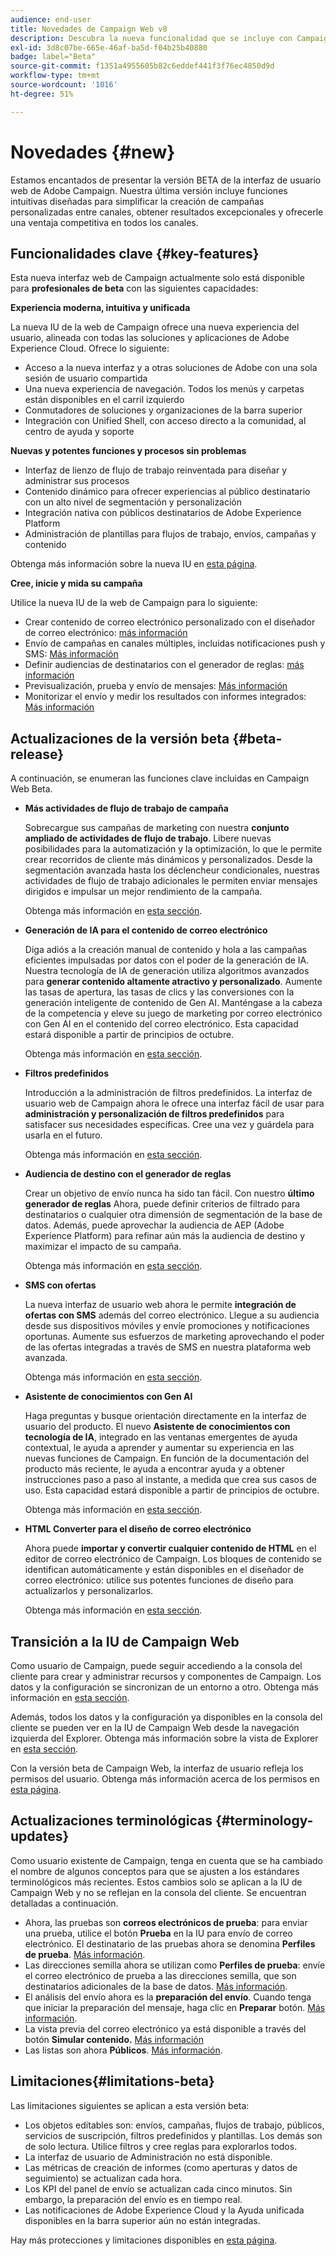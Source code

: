 ```yaml
---
audience: end-user
title: Novedades de Campaign Web v8
description: Descubra la nueva funcionalidad que se incluye con Campaign Web v8
exl-id: 3d8c07be-665e-46af-ba5d-f04b25b40880
badge: label="Beta"
source-git-commit: f1351a4955605b82c6eddef441f3f76ec4850d9d
workflow-type: tm+mt
source-wordcount: '1016'
ht-degree: 51%

---
```



# Novedades {#new}

Estamos encantados de presentar la versión BETA de la interfaz de usuario web de Adobe Campaign. Nuestra última versión incluye funciones intuitivas diseñadas para simplificar la creación de campañas personalizadas entre canales, obtener resultados excepcionales y ofrecerle una ventaja competitiva en todos los canales.

## Funcionalidades clave {#key-features}

Esta nueva interfaz web de Campaign actualmente solo está disponible para **profesionales de beta** con las siguientes capacidades:

**Experiencia moderna, intuitiva y unificada**

La nueva IU de la web de Campaign ofrece una nueva experiencia del usuario, alineada con todas las soluciones y aplicaciones de Adobe Experience Cloud. Ofrece lo siguiente:

* Acceso a la nueva interfaz y a otras soluciones de Adobe con una sola sesión de usuario compartida
* Una nueva experiencia de navegación. Todos los menús y carpetas están disponibles en el carril izquierdo
* Conmutadores de soluciones y organizaciones de la barra superior
* Integración con Unified Shell, con acceso directo a la comunidad, al centro de ayuda y soporte

**Nuevas y potentes funciones y procesos sin problemas**

* Interfaz de lienzo de flujo de trabajo reinventada para diseñar y administrar sus procesos
* Contenido dinámico para ofrecer experiencias al público destinatario con un alto nivel de segmentación y personalización
* Integración nativa con públicos destinatarios de Adobe Experience Platform
* Administración de plantillas para flujos de trabajo, envíos, campañas y contenido

Obtenga más información sobre la nueva IU en [esta página](../get-started/user-interface.md).

**Cree, inicie y mida su campaña**

Utilice la nueva IU de la web de Campaign para lo siguiente:

* Crear contenido de correo electrónico personalizado con el diseñador de correo electrónico: [más información](../content/edit-content.md)
* Envío de campañas en canales múltiples, incluidas notificaciones push y SMS: [Más información](../workflows/activities/channels.md)
* Definir audiencias de destinatarios con el generador de reglas: [más información](../audience/about-recipients.md)
* Previsualización, prueba y envío de mensajes: [Más información](../monitor/prepare-send.md)
* Monitorizar el envío y medir los resultados con informes integrados: [Más información](../reporting/delivery-reports.md)


## Actualizaciones de la versión beta {#beta-release}

A continuación, se enumeran las funciones clave incluidas en Campaign Web Beta.

* **Más actividades de flujo de trabajo de campaña**

  Sobrecargue sus campañas de marketing con nuestra **conjunto ampliado de actividades de flujo de trabajo**. Libere nuevas posibilidades para la automatización y la optimización, lo que le permite crear recorridos de cliente más dinámicos y personalizados. Desde la segmentación avanzada hasta los déclencheur condicionales, nuestras actividades de flujo de trabajo adicionales le permiten enviar mensajes dirigidos e impulsar un mejor rendimiento de la campaña.

  Obtenga más información en [esta sección](../workflows/gs-workflows.md).

* **Generación de IA para el contenido de correo electrónico**

  Diga adiós a la creación manual de contenido y hola a las campañas eficientes impulsadas por datos con el poder de la generación de IA.  Nuestra tecnología de IA de generación utiliza algoritmos avanzados para **generar contenido altamente atractivo y personalizado**. Aumente las tasas de apertura, las tasas de clics y las conversiones con la generación inteligente de contenido de Gen AI. Manténgase a la cabeza de la competencia y eleve su juego de marketing por correo electrónico con Gen AI en el contenido del correo electrónico. Esta capacidad estará disponible a partir de principios de octubre.

  Obtenga más información en [esta sección](../content/generative-gs.md).

* **Filtros predefinidos**

  Introducción a la administración de filtros predefinidos. La interfaz de usuario web de Campaign ahora le ofrece una interfaz fácil de usar para **administración y personalización de filtros predefinidos** para satisfacer sus necesidades específicas. Cree una vez y guárdela para usarla en el futuro.

  Obtenga más información en [esta sección](../get-started/predefined-filters.md).

* **Audiencia de destino con el generador de reglas**

  Crear un objetivo de envío nunca ha sido tan fácil. Con nuestro **último generador de reglas** Ahora, puede definir criterios de filtrado para destinatarios o cualquier otra dimensión de segmentación de la base de datos. Además, puede aprovechar la audiencia de AEP (Adobe Experience Platform) para refinar aún más la audiencia de destino y maximizar el impacto de su campaña.

  Obtenga más información en [esta sección](../audience/segment-builder.md).

* **SMS con ofertas**

  La nueva interfaz de usuario web ahora le permite **integración de ofertas con SMS** además del correo electrónico. Llegue a su audiencia desde sus dispositivos móviles y envíe promociones y notificaciones oportunas. Aumente sus esfuerzos de marketing aprovechando el poder de las ofertas integradas a través de SMS en nuestra plataforma web avanzada.

  Obtenga más información en [esta sección](../content/offers.md).

<!--
* Adobe Experience Manager (AEM) Integration
    
    With our AEM integration extended to web UI, you can easily manage assets and synchronize full HTML templates, empowering you to create captivating digital experiences without any hassle. 
    
    Elevate and streamline your content management capabilities on the web UI with this integration to boost productivity.
-->

* **Asistente de conocimientos con Gen AI**

  Haga preguntas y busque orientación directamente en la interfaz de usuario del producto. El nuevo **Asistente de conocimientos con tecnología de IA**, integrado en las ventanas emergentes de ayuda contextual, le ayuda a aprender y aumentar su experiencia en las nuevas funciones de Campaign. En función de la documentación del producto más reciente, le ayuda a encontrar ayuda y a obtener instrucciones paso a paso al instante, a medida que crea sus casos de uso. Esta capacidad estará disponible a partir de principios de octubre.

  Obtenga más información en [esta sección](../get-started/using-ai.md).

* **HTML Converter para el diseño de correo electrónico**

  Ahora puede **importar y convertir cualquier contenido de HTML** en el editor de correo electrónico de Campaign. Los bloques de contenido se identifican automáticamente y están disponibles en el diseñador de correo electrónico: utilice sus potentes funciones de diseño para actualizarlos y personalizarlos.

  Obtenga más información en [esta sección](../content/existing-content.md).


## Transición a la IU de Campaign Web

Como usuario de Campaign, puede seguir accediendo a la consola del cliente para crear y administrar recursos y componentes de Campaign. Los datos y la configuración se sincronizan de un entorno a otro. Obtenga más información en [esta sección](../get-started/get-started.md#about-campaign-client-consoleac-client).

Además, todos los datos y la configuración ya disponibles en la consola del cliente se pueden ver en la IU de Campaign Web desde la navegación izquierda del Explorer. Obtenga más información sobre la vista de Explorer en [esta sección](../get-started/user-interface.md#explorer-user-interface-explorer).

Con la versión beta de Campaign Web, la interfaz de usuario refleja los permisos del usuario. Obtenga más información acerca de los permisos en [esta página](../get-started/permissions.md).

## Actualizaciones terminológicas {#terminology-updates}

Como usuario existente de Campaign, tenga en cuenta que se ha cambiado el nombre de algunos conceptos para que se ajusten a los estándares terminológicos más recientes. Estos cambios solo se aplican a la IU de Campaign Web y no se reflejan en la consola del cliente. Se encuentran detalladas a continuación.

* Ahora, las pruebas son **correos electrónicos de prueba**: para enviar una prueba, utilice el botón **Prueba** en la IU para envío de correo electrónico. El destinatario de las pruebas ahora se denomina **Perfiles de prueba**. [Más información](../preview-test/test-deliveries.md).
* Las direcciones semilla ahora se utilizan como **Perfiles de prueba**: envíe el correo electrónico de prueba a las direcciones semilla, que son destinatarios adicionales de la base de datos. [Más información](../preview-test/test-deliveries.md).
* El análisis del envío ahora es la **preparación del envío**. Cuando tenga que iniciar la preparación del mensaje, haga clic en **Preparar** botón. [Más información](../monitor/prepare-send.md).
* La vista previa del correo electrónico ya está disponible a través del botón **Simular contenido.** [Más información](../preview-test/preview-test.md)
* Las listas son ahora **Públicos**. [Más información](../audience/about-recipients.md).

## Limitaciones{#limitations-beta}

Las limitaciones siguientes se aplican a esta versión beta:

* Los objetos editables son: envíos, campañas, flujos de trabajo, públicos, servicios de suscripción, filtros predefinidos y plantillas. Los demás son de solo lectura. Utilice filtros y cree reglas para explorarlos todos.
* La interfaz de usuario de Administración no está disponible.
* Las métricas de creación de informes (como aperturas y datos de seguimiento) se actualizan cada hora.
* Los KPI del panel de envío se actualizan cada cinco minutos. Sin embargo, la preparación del envío es en tiempo real.
* Las notificaciones de Adobe Experience Cloud y la Ayuda unificada disponibles en la barra superior aún no están integradas.

Hay más protecciones y limitaciones disponibles en [esta página](../get-started/guardrails.md).